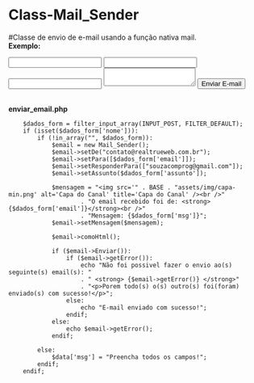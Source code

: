 # Class-Mail_Sender
#Classe de envio de e-mail usando a função nativa mail.
<br />
<strong>Exemplo:</strong>
<br />
   <form method="POST" action="enviar_email.php">
        <input type="text" name="nome">
        <input type="email" name="email">
        <input type="text" name="assunto">
        <textarea name="msg"></textarea>
        <input type="submit" name="enviar" value="Enviar E-mail">
    </form>
<br />
<strong>enviar_email.php</strong>

        $dados_form = filter_input_array(INPUT_POST, FILTER_DEFAULT);
        if (isset($dados_form['nome'])):
            if (!in_array("", $dados_form)):
                $email = new Mail_Sender();
                $email->setDe("contato@realtrueweb.com.br");
                $email->setPara([$dados_form['email']]);
                $email->setResponderPara(["souzacomprog@gmail.com"]);
                $email->setAssunto($dados_form['assunto']);

                $mensagem = "<img src='" . BASE . "assets/img/capa-min.png' alt='Capa do Canal' title='Capa do Canal' /><br />"
                        . "O email recebido foi de: <strong>{$dados_form['email']}</strong><br />"
                        . "Mensagem: {$dados_form['msg']}";
                $email->setMensagem($mensagem);

                $email->comoHtml();

                if ($email->Enviar()):
                    if ($email->getError()):
                        echo "Não foi possivel fazer o envio ao(s) seguinte(s) email(s): "
                        . " <strong> {$email->getError()} </strong>"
                        . "<p>Porem todo(s) o(s) outro(s) foi(foram) enviado(s) com sucesso!</p>";
                    else:
                        echo "E-mail enviado com sucesso!";
                    endif;
                else:
                    echo $email->getError();
                endif;

            else:
                $data['msg'] = "Preencha todos os campos!";
            endif;
        endif;
